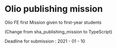 # Olio publishing mission

Olio FE first Mission given to first-year students

(Change from sha_publishing_mission to TypeScript)

Deadline for submission : 2021 - 01 - 10